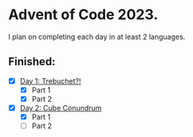 # Advent of Code 2023.
I plan on completing each day in at least 2 languages.

## Finished:
- [x] [Day 1: Trebuchet?!](./src/day1/)
    - [x] Part 1
    - [x] Part 2
- [x] [Day 2: Cube Conundrum](./src/day2/)
    - [x] Part 1
    - [ ] Part 2